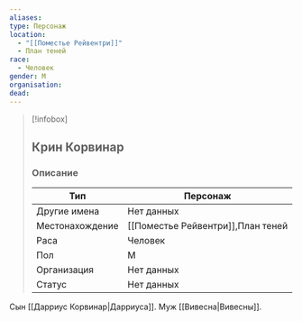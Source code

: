 ```yaml
---
aliases: 
type: Персонаж
location:
  - "[[Поместье Рейвентри]]"
  - План теней
race:
  - Человек
gender: М
organisation: 
dead:
---
```


> [!infobox]
> 
> ## Крин Корвинар
> 
> ### Описание
> 
> | Тип | Персонаж |
> | --- | --- |
> | Другие имена| Нет данных |
> | Местонахождение | [[Поместье Рейвентри]],План теней |
> | Раса | Человек |
> | Пол | М |
> | Организация | Нет данных |
> | Статус | Нет данных |

Сын [[Дарриус Корвинар|Дарриуса]]. Муж [[Вивесна|Вивесны]].